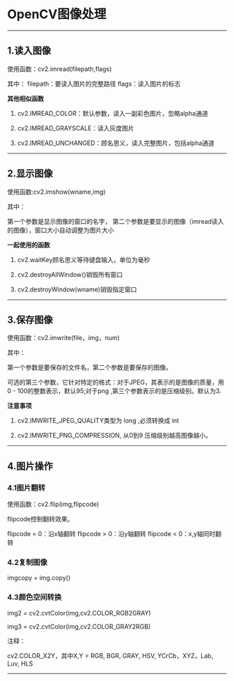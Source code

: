 # OpenCV图像处理
---
## 1.读入图像

使用函数：cv2.imread(filepath,flags)

其中：
filepath：要读入图片的完整路径
flags：读入图片的标志

**其他相似函数**

1. cv2.IMREAD_COLOR：默认参数，读入一副彩色图片，忽略alpha通道

2. cv2.IMREAD_GRAYSCALE：读入灰度图片

3. cv2.IMREAD_UNCHANGED：顾名思义，读入完整图片，包括alpha通道
---

## 2.显示图像

使用函数:cv2.imshow(wname,img)

其中：

第一个参数是显示图像的窗口的名字，
第二个参数是要显示的图像（imread读入的图像），窗口大小自动调整为图片大小

**一起使用的函数**

1. cv2.waitKey顾名思义等待键盘输入，单位为毫秒

2. cv2.destroyAllWindow()销毁所有窗口

3. cv2.destroyWindow(wname)销毁指定窗口
---
## 3.保存图像

使用函数：cv2.imwrite(file，img，num)

其中：

第一个参数是要保存的文件名，第二个参数是要保存的图像。

可选的第三个参数，它针对特定的格式：对于JPEG，其表示的是图像的质量，用0 - 100的整数表示，默认95;对于png ,第三个参数表示的是压缩级别。默认为3.

**注意事项**

1. cv2.IMWRITE_JPEG_QUALITY类型为 long ,必须转换成 int

2. cv2.IMWRITE_PNG_COMPRESSION, 从0到9 压缩级别越高图像越小。

---
## 4.图片操作

### 4.1图片翻转

使用函数：cv2.flip(img,flipcode)

flipcode控制翻转效果。

flipcode = 0：沿x轴翻转
flipcode > 0：沿y轴翻转
flipcode < 0：x,y轴同时翻转

### 4.2复制图像

imgcopy = img.copy()

### 4.3颜色空间转换

img2 = cv2.cvtColor(img,cv2.COLOR_RGB2GRAY) 

img3 = cv2.cvtColor(img,cv2.COLOR_GRAY2RGB)

注释：

cv2.COLOR_X2Y，其中X,Y = RGB, BGR, GRAY, HSV, YCrCb，XYZ，Lab, Luv, HLS

---
